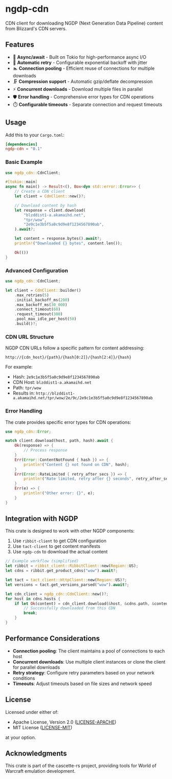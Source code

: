 # ngdp-cdn

CDN client for downloading NGDP (Next Generation Data Pipeline) content from
Blizzard's CDN servers.

## Features

- 🚀 **Async/await** - Built on Tokio for high-performance async I/O
- 🔄 **Automatic retry** - Configurable exponential backoff with jitter
- 🏊 **Connection pooling** - Efficient reuse of connections for multiple downloads
- 🗜️ **Compression support** - Automatic gzip/deflate decompression
- ⚡ **Concurrent downloads** - Download multiple files in parallel
- 🛡️ **Error handling** - Comprehensive error types for CDN operations
- ⏱️ **Configurable timeouts** - Separate connection and request timeouts

## Usage

Add this to your `Cargo.toml`:

```toml
[dependencies]
ngdp-cdn = "0.1"
```

### Basic Example

```rust
use ngdp_cdn::CdnClient;

#[tokio::main]
async fn main() -> Result<(), Box<dyn std::error::Error>> {
    // Create a CDN client
    let client = CdnClient::new()?;

    // Download content by hash
    let response = client.download(
        "blzddist1-a.akamaihd.net",
        "tpr/wow",
        "2e9c1e3b5f5a0c9d9e8f1234567890ab",
    ).await?;

    let content = response.bytes().await?;
    println!("Downloaded {} bytes", content.len());

    Ok(())
}
```

### Advanced Configuration

```rust
use ngdp_cdn::CdnClient;

let client = CdnClient::builder()
    .max_retries(5)
    .initial_backoff_ms(200)
    .max_backoff_ms(30_000)
    .connect_timeout(60)
    .request_timeout(300)
    .pool_max_idle_per_host(50)
    .build()?;
```

### CDN URL Structure

NGDP CDN URLs follow a specific pattern for content addressing:

```text
http://{cdn_host}/{path}/{hash[0:2]}/{hash[2:4]}/{hash}
```

For example:

- Hash: `2e9c1e3b5f5a0c9d9e8f1234567890ab`
- CDN Host: `blzddist1-a.akamaihd.net`
- Path: `tpr/wow`
- Results in: `http://blzddist1-a.akamaihd.net/tpr/wow/2e/9c/2e9c1e3b5f5a0c9d9e8f1234567890ab`

### Error Handling

The crate provides specific error types for CDN operations:

```rust
use ngdp_cdn::Error;

match client.download(host, path, hash).await {
    Ok(response) => {
        // Process response
    }
    Err(Error::ContentNotFound { hash }) => {
        println!("Content {} not found on CDN", hash);
    }
    Err(Error::RateLimited { retry_after_secs }) => {
        println!("Rate limited, retry after {} seconds", retry_after_secs);
    }
    Err(e) => {
        println!("Other error: {}", e);
    }
}
```

## Integration with NGDP

This crate is designed to work with other NGDP components:

1. Use `ribbit-client` to get CDN configuration
2. Use `tact-client` to get content manifests
3. Use `ngdp-cdn` to download the actual content

```rust
// Example workflow (simplified)
let ribbit = ribbit_client::RibbitClient::new(Region::US);
let cdns = ribbit.get_product_cdns("wow").await?;

let tact = tact_client::HttpClient::new(Region::US)?;
let versions = tact.get_versions_parsed("wow").await?;

let cdn_client = ngdp_cdn::CdnClient::new()?;
for host in cdns.hosts {
    if let Ok(content) = cdn_client.download(&host, &cdns.path, &content_hash).await {
        // Successfully downloaded from this CDN
        break;
    }
}
```

## Performance Considerations

- **Connection pooling**: The client maintains a pool of connections to each host
- **Concurrent downloads**: Use multiple client instances or clone the client for
  parallel downloads
- **Retry strategy**: Configure retry parameters based on your network conditions
- **Timeouts**: Adjust timeouts based on file sizes and network speed

## License

Licensed under either of:

- Apache License, Version 2.0 ([LICENSE-APACHE](../LICENSE-APACHE))
- MIT License ([LICENSE-MIT](../LICENSE-MIT))

at your option.

## Acknowledgments

This crate is part of the cascette-rs project, providing tools for World of Warcraft
emulation development.
